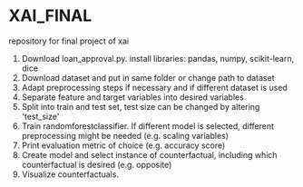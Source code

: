 # XAI_FINAL
repository for final project of xai

1. Download loan_approval.py. install libraries: pandas, numpy, scikit-learn, dice
2. Download dataset and put in same folder or change path to dataset
3. Adapt preprocessing steps if necessary and if different dataset is used 
4. Separate feature and target variables into desired variables
5. Split into train and test set, test size can be changed by altering 'test_size'
6. Train randomforestclassifier. If different model is selected, different preprocessing might be needed (e.g. scaling variables)
7. Print evaluation metric of choice (e.g. accuracy score)
8. Create model and select instance of counterfactual, including which counterfactual is desired (e.g. opposite)
9. Visualize counterfactuals.
